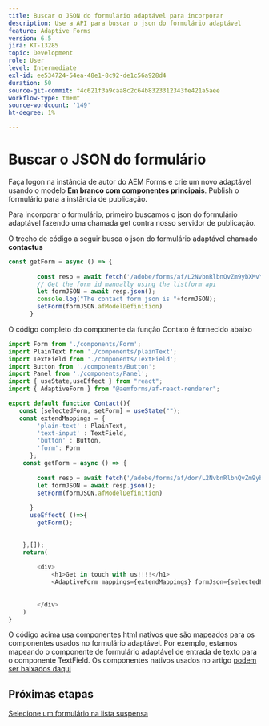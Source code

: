 ```yaml
---
title: Buscar o JSON do formulário adaptável para incorporar
description: Use a API para buscar o json do formulário adaptável
feature: Adaptive Forms
version: 6.5
jira: KT-13285
topic: Development
role: User
level: Intermediate
exl-id: ee534724-54ea-48e1-8c92-de1c56a928d4
duration: 50
source-git-commit: f4c621f3a9caa8c2c64b8323312343fe421a5aee
workflow-type: tm+mt
source-wordcount: '149'
ht-degree: 1%

---
```


# Buscar o JSON do formulário

Faça logon na instância de autor do AEM Forms e crie um novo adaptável usando o modelo **Em branco com componentes principais**. Publish o formulário para a instância de publicação.

Para incorporar o formulário, primeiro buscamos o json do formulário adaptável fazendo uma chamada get contra nosso servidor de publicação.

O trecho de código a seguir busca o json do formulário adaptável chamado **contactus**

```javascript
const getForm = async () => {
        
        const resp = await fetch('/adobe/forms/af/L2NvbnRlbnQvZm9ybXMvYWYvZmlyc3RoZWFkbGVzcw==');
        // Get the form id manually using the listform api
        let formJSON = await resp.json();
        console.log("The contact form json is "+formJSON);
        setForm(formJSON.afModelDefinition)
      }
```

O código completo do componente da função Contato é fornecido abaixo

```javascript
import Form from './components/Form';
import PlainText from './components/plainText';
import TextField from './components/TextField';
import Button from './components/Button';
import Panel from './components/Panel';
import { useState,useEffect } from "react";
import { AdaptiveForm } from "@aemforms/af-react-renderer";

export default function Contact(){
   const [selectedForm, setForm] = useState("");
   const extendMappings = {
        'plain-text' : PlainText,
        'text-input' : TextField,
        'button' : Button,
        'form': Form
      };
    const getForm = async () => {
        
        const resp = await fetch('/adobe/forms/af/dor/L2NvbnRlbnQvZm9ybXMvYWYvcmlzaGk=');
        let formJSON = await resp.json();
        setForm(formJSON.afModelDefinition)
      
      }
      useEffect( ()=>{
        getForm();
        

    },[]);
    return(
        
        <div>
            <h1>Get in touch with us!!!!</h1>
            <AdaptiveForm mappings={extendMappings} formJson={selectedForm} />
      
          
        </div>
    )
}
```

O código acima usa componentes html nativos que são mapeados para os componentes usados no formulário adaptável. Por exemplo, estamos mapeando o componente de formulário adaptável de entrada de texto para o componente TextField. Os componentes nativos usados no artigo [podem ser baixados daqui](./assets/native-components.zip)

## Próximas etapas

[Selecione um formulário na lista suspensa](./select-form-from-drop-down-list.md)
